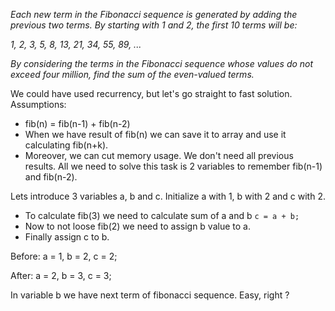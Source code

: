 *Each new term in the Fibonacci sequence is generated by adding the previous two terms. By starting with 1 and 2, the first 10 terms will be:*

*1, 2, 3, 5, 8, 13, 21, 34, 55, 89, ...*

*By considering the terms in the Fibonacci sequence whose values do not exceed four million, find the sum of the even-valued terms.*

We could have used recurrency, but let's go straight to fast solution. Assumptions:
* fib(n) = fib(n-1) + fib(n-2)
* When we have result of fib(n) we can save it to array and use it calculating fib(n+k).
* Moreover, we can cut memory usage. We don't need all previous results. All we need to solve this task is 2 variables to remember fib(n-1) and fib(n-2).

Lets introduce 3 variables a, b and c. Initialize a with 1, b with 2 and c with 2.
* To calculate fib(3) we need to calculate sum of a and b `c = a + b;`
* Now to not loose fib(2) we need to assign b value to a.
* Finally assign c to b.

Before: a = 1, b = 2, c = 2;

After: a = 2, b = 3, c = 3;

In variable b we have next term of fibonacci sequence. Easy, right ?